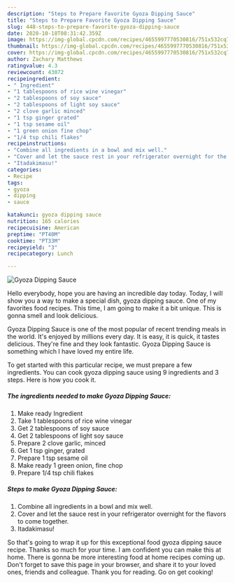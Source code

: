 ```yaml
---
description: "Steps to Prepare Favorite Gyoza Dipping Sauce"
title: "Steps to Prepare Favorite Gyoza Dipping Sauce"
slug: 448-steps-to-prepare-favorite-gyoza-dipping-sauce
date: 2020-10-18T08:31:42.359Z
image: https://img-global.cpcdn.com/recipes/4655997770530816/751x532cq70/gyoza-dipping-sauce-recipe-main-photo.jpg
thumbnail: https://img-global.cpcdn.com/recipes/4655997770530816/751x532cq70/gyoza-dipping-sauce-recipe-main-photo.jpg
cover: https://img-global.cpcdn.com/recipes/4655997770530816/751x532cq70/gyoza-dipping-sauce-recipe-main-photo.jpg
author: Zachary Matthews
ratingvalue: 4.3
reviewcount: 43072
recipeingredient:
- " Ingredient"
- "1 tablespoons of rice wine vinegar"
- "2 tablespoons of soy sauce"
- "2 tablespoons of light soy sauce"
- "2 clove garlic minced"
- "1 tsp ginger grated"
- "1 tsp sesame oil"
- "1 green onion fine chop"
- "1/4 tsp chili flakes"
recipeinstructions:
- "Combine all ingredients in a bowl and mix well."
- "Cover and let the sauce rest in your refrigerator overnight for the flavors to come together."
- "Itadakimasu!"
categories:
- Recipe
tags:
- gyoza
- dipping
- sauce

katakunci: gyoza dipping sauce 
nutrition: 165 calories
recipecuisine: American
preptime: "PT40M"
cooktime: "PT33M"
recipeyield: "3"
recipecategory: Lunch

---
```



![Gyoza Dipping Sauce](https://img-global.cpcdn.com/recipes/4655997770530816/751x532cq70/gyoza-dipping-sauce-recipe-main-photo.jpg)

Hello everybody, hope you are having an incredible day today. Today, I will show you a way to make a special dish, gyoza dipping sauce. One of my favorites food recipes. This time, I am going to make it a bit unique. This is gonna smell and look delicious.



Gyoza Dipping Sauce is one of the most popular of recent trending meals in the world. It's enjoyed by millions every day. It is easy, it is quick, it tastes delicious. They're fine and they look fantastic. Gyoza Dipping Sauce is something which I have loved my entire life.


To get started with this particular recipe, we must prepare a few ingredients. You can cook gyoza dipping sauce using 9 ingredients and 3 steps. Here is how you cook it.

<!--inarticleads1-->

##### The ingredients needed to make Gyoza Dipping Sauce:

1. Make ready  Ingredient
1. Take 1 tablespoons of rice wine vinegar
1. Get 2 tablespoons of soy sauce
1. Get 2 tablespoons of light soy sauce
1. Prepare 2 clove garlic, minced
1. Get 1 tsp ginger, grated
1. Prepare 1 tsp sesame oil
1. Make ready 1 green onion, fine chop
1. Prepare 1/4 tsp chili flakes




<!--inarticleads2-->

##### Steps to make Gyoza Dipping Sauce:

1. Combine all ingredients in a bowl and mix well.
1. Cover and let the sauce rest in your refrigerator overnight for the flavors to come together.
1. Itadakimasu!




So that's going to wrap it up for this exceptional food gyoza dipping sauce recipe. Thanks so much for your time. I am confident you can make this at home. There is gonna be more interesting food at home recipes coming up. Don't forget to save this page in your browser, and share it to your loved ones, friends and colleague. Thank you for reading. Go on get cooking!
